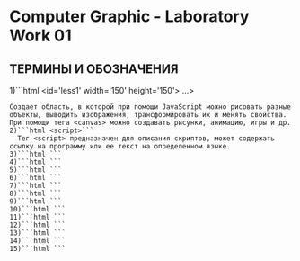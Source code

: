 Computer Graphic - Laboratory Work 01
=====================
ТЕРМИНЫ И ОБОЗНАЧЕНИЯ
-----------------------------------

1)```html 
<id='less1' width='150' height='150'>
    ...>
```
Создает область, в которой при помощи JavaScript можно рисовать разные объекты, выводить изображения, трансформировать их и менять свойства. При помощи тега <canvas> можно создавать рисунки, анимацию, игры и др. 
2)```html <script>```
  Тег <script> предназначен для описания скриптов, может содержать ссылку на программу или ее текст на определенном языке. 
3)```html ```
4)```html ```
5)```html ```
6)```html ```
7)```html ```
8)```html ```
9)```html ```
10)```html ```
11)```html ```
12)```html ```
13)```html ```
14)```html ```
15)```html ```  
  
